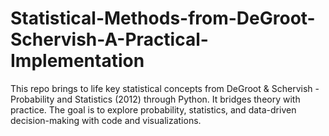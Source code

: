 # Statistical-Methods-from-DeGroot-Schervish-A-Practical-Implementation
This repo brings to life key statistical concepts from DeGroot &amp; Schervish - Probability and Statistics (2012) through Python. It bridges theory with practice. The goal is to explore probability, statistics, and data-driven decision-making with code and visualizations.
